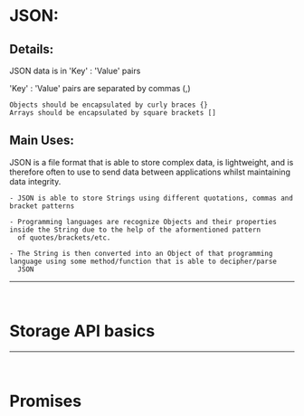 #  JSON:

## Details:

JSON data is in 'Key' : 'Value' pairs

'Key' : 'Value' pairs are separated by commas (,)

    Objects should be encapsulated by curly braces {}
    Arrays should be encapsulated by square brackets []

## Main Uses:
JSON is a file format that is able to store complex data, is lightweight, and is therefore often to use to send data
between applications whilst maintaining data integrity.

    - JSON is able to store Strings using different quotations, commas and bracket patterns

    - Programming languages are recognize Objects and their properties inside the String due to the help of the aformentioned pattern
      of quotes/brackets/etc.

    - The String is then converted into an Object of that programming language using some method/function that is able to decipher/parse
      JSON

<hr><br>

# Storage API basics

<hr><br>

# Promises



